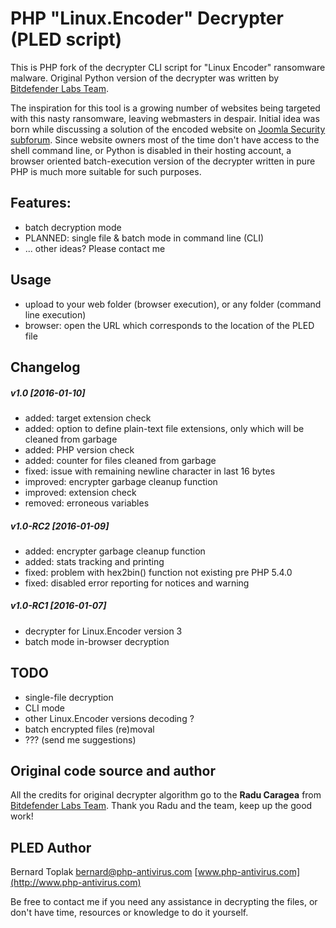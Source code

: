 #  PHP "Linux.Encoder" Decrypter (PLED script)

This is PHP fork of the decrypter CLI script for "Linux Encoder" ransomware malware.
Original Python version of the decrypter was written by [Bitdefender Labs Team](https://labs.bitdefender.com/2016/01/third-iteration-of-linux-ransomware-still-not-ready-for-prime-time/).

The inspiration for this tool is a growing number of websites being targeted with 
this nasty ransomware, leaving webmasters in despair. Initial idea was born while
discussing a solution of the encoded website on [Joomla Security subforum](http://forum.joomla.org/viewtopic.php?f=714&t=903398).
Since website owners most of the time don't have access to the shell command line, 
or Python is disabled in their hosting account, a browser oriented batch-execution 
version of the decrypter written in pure PHP is much more suitable for such purposes.


## Features:
* batch decryption mode
* PLANNED: single file & batch mode in command line (CLI)
* ... other ideas? Please contact me

## Usage
* upload to your web folder (browser execution), or any folder (command line execution)
* browser: open the URL which corresponds to the location of the PLED file


## Changelog
##### v1.0	[2016-01-10]
* added: target extension check
* added: option to define plain-text file extensions, only which will be cleaned from garbage
* added: PHP version check
* added: counter for files cleaned from garbage
* fixed: issue with remaining newline character in last 16 bytes
* improved: encrypter garbage cleanup function
* improved: extension check
* removed: erroneous variables

##### v1.0-RC2	[2016-01-09]
* added: encrypter garbage cleanup function
* added: stats tracking and printing
* fixed: problem with hex2bin() function not existing pre PHP 5.4.0
* fixed: disabled error reporting for notices and warning

##### v1.0-RC1	[2016-01-07]
* decrypter for Linux.Encoder version 3
* batch mode in-browser decryption


## TODO
* single-file decryption
* CLI mode
* other Linux.Encoder versions decoding ?
* batch encrypted files (re)moval
* ??? (send me suggestions)


## Original code source and author
All the credits for original decrypter algorithm go to the **Radu Caragea** from [Bitdefender Labs Team](https://labs.bitdefender.com/2016/01/third-iteration-of-linux-ransomware-still-not-ready-for-prime-time/).
Thank you Radu and the team, keep up the good work!


## PLED Author
Bernard Toplak bernard@php-antivirus.com
[www.php-antivirus.com](http://www.php-antivirus.com)

Be free to contact me if you need any assistance in decrypting the files, 
or don't have time, resources or knowledge to do it yourself.
